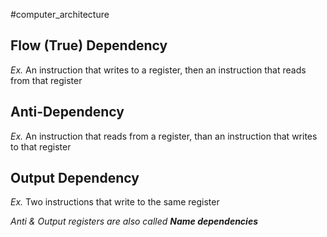 #computer_architecture 
## Flow (True) Dependency
*Ex.* An instruction that writes to a register, then an instruction that reads from that register
## Anti-Dependency 
*Ex.* An instruction that reads from a register, than an instruction that writes to that register
## Output Dependency
*Ex.* Two instructions that write to the same register

*Anti & Output registers are also called **Name dependencies***